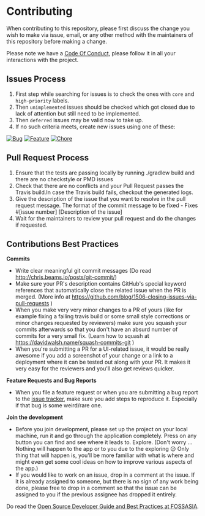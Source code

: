 # Contributing

When contributing to this repository, please first discuss the change you wish to make via issue,
email, or any other method with the maintainers of this repository before making a change. 

Please note we have a [Code Of Conduct](https://github.com/fossasia/open-event-orga-app/blob/development/CODE_OF_CONDUCT.md), please follow it in all your interactions with the project.

## Issues Process

1. First step while searching for issues is to check the ones with `core` and `high-priority` labels.
2. Then `unimplemented` issues should be checked which got closed due to lack of attention but still need to be implemented.
3. Then `deferred` issues may be valid now to take up.
4. If no such criteria meets, create new issues using one of these:

[![Bug](https://img.shields.io/badge/issues-bug-red.svg)](https://github.com/fossasia/open-event-orga-app/issues/new?template=bug.md)
[![Feature](https://img.shields.io/badge/issues-feature-green.svg)](https://github.com/fossasia/open-event-orga-app/issues/new?template=feature.md)
[![Chore](https://img.shields.io/badge/issues-chore-blue.svg)](https://github.com/fossasia/open-event-orga-app/issues/new?template=chore.md)

## Pull Request Process

1. Ensure that the tests are passing locally by running ./gradlew build and there are no checkstyle or PMD issues
2. Check that there are no conflicts and your Pull Request passes the Travis build.In case the Travis build fails, checkout the generated logs.
3. Give the description of the issue that you want to resolve in the pull request message. The format of the commit message to be fixed    - Fixes #[issue number] [Description of the issue]
4. Wait for the maintainers to review your pull request and do the changes if requested.

## Contributions Best Practices

**Commits**
* Write clear meaningful git commit messages (Do read http://chris.beams.io/posts/git-commit/)
* Make sure your PR's description contains GitHub's special keyword references that automatically close the related issue when the PR is merged. (More info at https://github.com/blog/1506-closing-issues-via-pull-requests )
* When you make very very minor changes to a PR of yours (like for example fixing a failing travis build or some small style corrections or minor changes requested by reviewers) make sure you squash your commits afterwards so that you don't have an absurd number of commits for a very small fix. (Learn how to squash at https://davidwalsh.name/squash-commits-git )
* When you're submitting a PR for a UI-related issue, it would be really awesome if you add a screenshot of your change or a link to a deployment where it can be tested out along with your PR. It makes it very easy for the reviewers and you'll also get reviews quicker.

**Feature Requests and Bug Reports**
* When you file a feature request or when you are submitting a bug report to the [issue tracker](https://github.com/fossasia/phimpme-android/issues), make sure you add steps to reproduce it. Especially if that bug is some weird/rare one.

**Join the development**
* Before you join development, please set up the project on your local machine, run it and go through the application completely. Press on any button you can find and see where it leads to. Explore. (Don't worry ... Nothing will happen to the app or to you due to the exploring :wink: Only thing that will happen is, you'll be more familiar with what is where and might even get some cool ideas on how to improve various aspects of the app.)
* If you would like to work on an issue, drop in a comment at the issue. If it is already assigned to someone, but there is no sign of any work being done, please free to drop in a comment so that the issue can be assigned to you if the previous assignee has dropped it entirely.

Do read the [Open Source Developer Guide and Best Practices at FOSSASIA](https://blog.fossasia.org/open-source-developer-guide-and-best-practices-at-fossasia).

[homepage]: https://github.com/fossasia/open-event-orga-app
